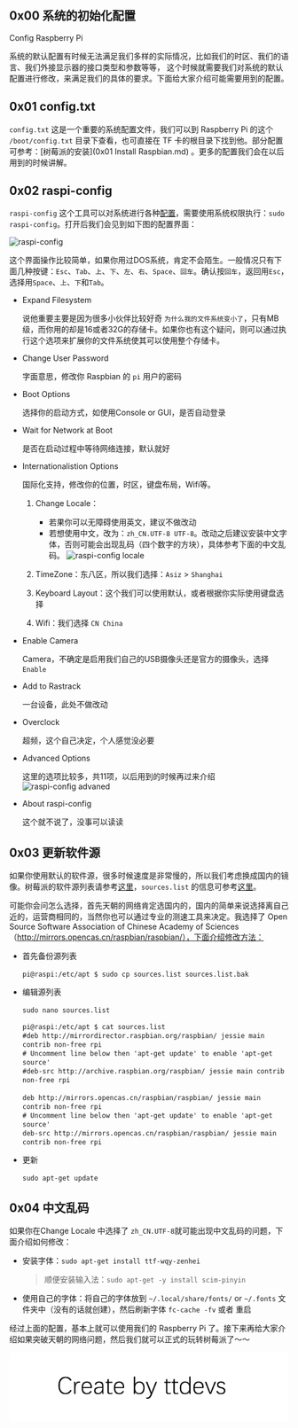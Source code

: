 
## 0x00 系统的初始化配置

Config Raspberry Pi

系统的默认配置有时候无法满足我们多样的实际情况，比如我们的时区、我们的语言、我们外接显示器的接口类型和参数等等， 这个时候就需要我们对系统的默认配置进行修改，来满足我们的具体的要求。下面给大家介绍可能需要用到的配置。


## 0x01 config.txt

`config.txt` 这是一个重要的系统配置文件，我们可以到 Raspberry Pi 的这个 `/boot/config.txt` 目录下查看，也可直接在 TF 卡的根目录下找到他。部分配置可参考：[树莓派的安装](0x01 Install Raspbian.md) 。更多的配置我们会在以后用到的时候讲解。


## 0x02 raspi-config

`raspi-config` 这个工具可以对系统进行各种[配置](https://www.raspberrypi.org/documentation/configuration/raspi-config.md)，需要使用系统权限执行：`sudo raspi-config`。打开后我们会见到如下图的配置界面：

![raspi-config](http://upload-images.jianshu.io/upload_images/1801981-697b513cfffa95d3.png?imageMogr2/auto-orient/strip%7CimageView2/2/w/1240)

这个界面操作比较简单，如果你用过DOS系统，肯定不会陌生。一般情况只有下面几种按键：`Esc`、`Tab`、`上`、`下`、`左`、`右`、`Space`、`回车`。确认按`回车`，返回用`Esc`，选择用`Space`、`上`、`下`和`Tab`。

- Expand Filesystem 

	说他重要主要是因为很多小伙伴比较好奇 `为什么我的文件系统变小了`，只有MB级，而你用的却是16或者32G的存储卡。如果你也有这个疑问，则可以通过执行这个选项来扩展你的文件系统使其可以使用整个存储卡。
	
- Change User Password
	
	字面意思，修改你 Raspbian 的 `pi` 用户的密码

- Boot Options

	选择你的启动方式，如使用Console or GUI，是否自动登录

- Wait for Network at Boot

	是否在启动过程中等待网络连接，默认就好

- Internationalistion Options

	国际化支持，修改你的位置，时区，键盘布局，Wifi等。
	
	1. Change Locale：
	
		- 若果你可以无障碍使用英文，建议不做改动
		- 若想使用中文，改为：`zh_CN.UTF-8 UTF-8`。改动之后建议安装中文字体，否则可能会出现乱码（四个数字的方块），具体参考下面的中文乱码。
![raspi-config locale](http://upload-images.jianshu.io/upload_images/1801981-98f2afb853686149.png?imageMogr2/auto-orient/strip%7CimageView2/2/w/1240)
	
	2. TimeZone：东八区，所以我们选择：`Asiz` > `Shanghai`
	3. Keyboard Layout：这个我们可以使用默认，或者根据你实际使用键盘选择
	4. Wifi：我们选择 `CN China`

- Enable Camera

	Camera，不确定是启用我们自己的USB摄像头还是官方的摄像头，选择 `Enable`

- Add to Rastrack

	一台设备，此处不做改动

- Overclock

	超频，这个自己决定，个人感觉没必要

- Advanced Options

	这里的选项比较多，共11项，以后用到的时候再过来介绍
	![raspi-config advaned](http://upload-images.jianshu.io/upload_images/1801981-ce2b21c3e59670ea.png?imageMogr2/auto-orient/strip%7CimageView2/2/w/1240)

- About raspi-config
	
	这个就不说了，没事可以读读


## 0x03 更新软件源

如果你使用默认的软件源，很多时候速度是非常慢的，所以我们考虑换成国内的镜像。树莓派的软件源列表请参考[这里](http://www.raspbian.org/RaspbianMirrors)，`sources.list` 的信息可参考[这里](https://www.debian.org/doc/manuals/debian-handbook/apt.zh-cn.html#sect.apt-sources.list)。

可能你会问怎么选择，首先天朝的网络肯定选国内的，国内的简单来说选择离自己近的，运营商相同的，当然你也可以通过专业的测速工具来决定。我选择了 Open Source Software Association of Chinese Academy of Sciences（http://mirrors.opencas.cn/raspbian/raspbian/），下面介绍修改方法：

- 首先备份源列表

	`pi@raspi:/etc/apt $ sudo cp sources.list sources.list.bak`
	
- 编辑源列表

	`sudo nano sources.list`
	
	``` shell
	pi@raspi:/etc/apt $ cat sources.list
	#deb http://mirrordirector.raspbian.org/raspbian/ jessie main contrib non-free rpi
	# Uncomment line below then 'apt-get update' to enable 'apt-get source'
	#deb-src http://archive.raspbian.org/raspbian/ jessie main contrib non-free rpi
	
	deb http://mirrors.opencas.cn/raspbian/raspbian/ jessie main contrib non-free rpi
	# Uncomment line below then 'apt-get update' to enable 'apt-get source'
	deb-src http://mirrors.opencas.cn/raspbian/raspbian/ jessie main contrib non-free rpi
	```
	
- 更新

	`sudo apt-get update`	


## 0x04 中文乱码

如果你在Change Locale 中选择了 `zh_CN.UTF-8`就可能出现中文乱码的问题，下面介绍如何修改：

- 安装字体：`sudo apt-get install ttf-wqy-zenhei`
				
	>顺便安装输入法：`sudo apt-get -y install scim-pinyin`
				
- 使用自己的字体：将自己的字体放到 `~/.local/share/fonts/` or `~/.fonts` 文件夹中（没有的话就创建），然后刷新字体 `fc-cache -fv` 或者 重启

经过上面的配置，基本上就可以使用我们的 Raspberry Pi 了。接下来再给大家介绍如果突破天朝的网络问题，然后我们就可以正式的玩转树莓派了～～


![Create by ttdevs](https://raw.githubusercontent.com/ttdevs/ttdevs.github.io/common/images/logo.png)


